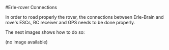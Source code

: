 #Erle-rover Connections

In order to road properly the rover, the connections between Erle-Brain and rove's ESCs, RC receiver and GPS needs to be done properly.

The next images shows how to do so:

(no image available)